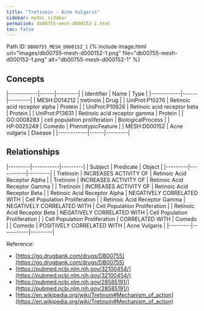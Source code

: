 ```yaml
---
title: "Tretinoin - Acne Vulgaris"
sidebar: mydoc_sidebar
permalink: db00755-mesh-d000152-1.html
toc: false 
---
```



Path ID: `DB00755_MESH_D000152_1`
{% include image.html url="images/db00755-mesh-d000152-1.png" file="db00755-mesh-d000152-1.png" alt="db00755-mesh-d000152-1" %}

## Concepts

|------------|------|---------|
| Identifier | Name | Type    |
|------------|------|---------|
| MESH:D014212 | tretinoin | Drug |
| UniProt:P10276 | Retinoic acid receptor alpha | Protein |
| UniProt:P10826 | Retinoic acid receptor beta | Protein |
| UniProt:P13631 | Retinoic acid receptor gamma | Protein |
| GO:0008283 | cell population proliferation | BiologicalProcess |
| HP:0025249 | Comedo | PhenotypicFeature |
| MESH:D000152 | Acne vulgaris | Disease |
|------------|------|---------|

## Relationships

|---------|-----------|---------|
| Subject | Predicate | Object  |
|---------|-----------|---------|
| Tretinoin | INCREASES ACTIVITY OF | Retinoic Acid Receptor Alpha |
| Tretinoin | INCREASES ACTIVITY OF | Retinoic Acid Receptor Gamma |
| Tretinoin | INCREASES ACTIVITY OF | Retinoic Acid Receptor Beta |
| Retinoic Acid Receptor Alpha | NEGATIVELY CORRELATED WITH | Cell Population Proliferation |
| Retinoic Acid Receptor Gamma | NEGATIVELY CORRELATED WITH | Cell Population Proliferation |
| Retinoic Acid Receptor Beta | NEGATIVELY CORRELATED WITH | Cell Population Proliferation |
| Cell Population Proliferation | CORRELATED WITH | Comedo |
| Comedo | POSITIVELY CORRELATED WITH | Acne Vulgaris |
|---------|-----------|---------|

Reference: 
  - [https://go.drugbank.com/drugs/DB00755](https://go.drugbank.com/drugs/DB00755)
  - [https://pubmed.ncbi.nlm.nih.gov/32100454/](https://pubmed.ncbi.nlm.nih.gov/32100454/)
  - [https://pubmed.ncbi.nlm.nih.gov/28585191/](https://pubmed.ncbi.nlm.nih.gov/28585191/)
  - [https://en.wikipedia.org/wiki/Tretinoin#Mechanism_of_action](https://en.wikipedia.org/wiki/Tretinoin#Mechanism_of_action)
